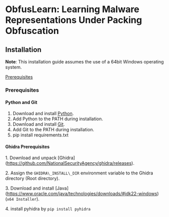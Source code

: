 # ObfusLearn: Learning Malware Representations Under Packing Obfuscation


## Installation

**Note**: This installation guide assumes the use of a 64bit Windows operating system.

[Prerequisites](#prerequisites)

### Prerequisites

#### Python and Git

1. Download and install [Python](https://www.python.org/downloads/).
2. Add Python to the PATH during installation.
3. Download and install [Git](https://www.git-scm.com/downloads).
4. Add Git to the PATH during installation.
5. pip install requirements.txt


#### Ghidra Prerequisites


1\. Download and unpack \[Ghidra](https://github.com/NationalSecurityAgency/ghidra/releases).

2\. Assign the `GHIDRA\_INSTALL\_DIR` environment variable to the Ghidra directory (Root directory).

3\. Download and install \[Java](https://www.oracle.com/java/technologies/downloads/#jdk22-windows) (`x64 Installer`).

4\. install pyhidra by `pip install pyhidra`

